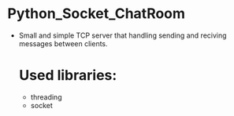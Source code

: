 # Python_Socket_ChatRoom
* Small and simple TCP server that handling sending and reciving messages between clients.

  # Used libraries:
  * threading
  * socket
